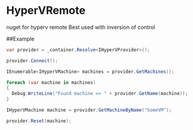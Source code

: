 # HyperVRemote
nuget for hyperv remote
Best used with inversion of control

##Example

```C#
var provider = _container.Resolve<IHyperVProvider>();

provider.Connect();

IEnumerable<IHyperVMachine> machines = provider.GetMachines();

foreach (var machine in machines)
{
  Debug.WriteLine("Found machine => " + provider.GetName(machine));
}

IHyperVMachine machine = provider.GetMachineByName("SomeVM");

provider.Reset(machine);
```
